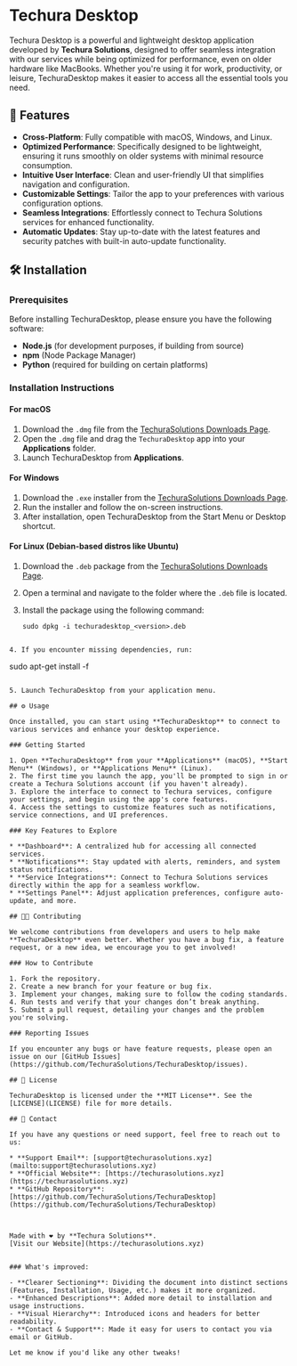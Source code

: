 


# Techura Desktop

Techura Desktop is a powerful and lightweight desktop application developed by **Techura Solutions**, designed to offer seamless integration with our services while being optimized for performance, even on older hardware like MacBooks. Whether you're using it for work, productivity, or leisure, TechuraDesktop makes it easier to access all the essential tools you need.

## 🚀 Features

- **Cross-Platform**: Fully compatible with macOS, Windows, and Linux.
- **Optimized Performance**: Specifically designed to be lightweight, ensuring it runs smoothly on older systems with minimal resource consumption.
- **Intuitive User Interface**: Clean and user-friendly UI that simplifies navigation and configuration.
- **Customizable Settings**: Tailor the app to your preferences with various configuration options.
- **Seamless Integrations**: Effortlessly connect to Techura Solutions services for enhanced functionality.
- **Automatic Updates**: Stay up-to-date with the latest features and security patches with built-in auto-update functionality.

## 🛠 Installation

### Prerequisites

Before installing TechuraDesktop, please ensure you have the following software:

- **Node.js** (for development purposes, if building from source)
- **npm** (Node Package Manager)
- **Python** (required for building on certain platforms)

### Installation Instructions

#### For macOS

1. Download the `.dmg` file from the [TechuraSolutions Downloads Page](https://techurasolutions.xyz/downloads).
2. Open the `.dmg` file and drag the `TechuraDesktop` app into your **Applications** folder.
3. Launch TechuraDesktop from **Applications**.

#### For Windows

1. Download the `.exe` installer from the [TechuraSolutions Downloads Page](https://techurasolutions.xyz/downloads).
2. Run the installer and follow the on-screen instructions.
3. After installation, open TechuraDesktop from the Start Menu or Desktop shortcut.

#### For Linux (Debian-based distros like Ubuntu)

1. Download the `.deb` package from the [TechuraSolutions Downloads Page](https://techurasolutions.xyz/downloads).
2. Open a terminal and navigate to the folder where the `.deb` file is located.
3. Install the package using the following command:

   ```
   sudo dpkg -i techuradesktop_<version>.deb
```

4. If you encounter missing dependencies, run:

   ```
   sudo apt-get install -f
   ```

5. Launch TechuraDesktop from your application menu.

## ⚙️ Usage

Once installed, you can start using **TechuraDesktop** to connect to various services and enhance your desktop experience.

### Getting Started

1. Open **TechuraDesktop** from your **Applications** (macOS), **Start Menu** (Windows), or **Applications Menu** (Linux).
2. The first time you launch the app, you'll be prompted to sign in or create a Techura Solutions account (if you haven't already).
3. Explore the interface to connect to Techura services, configure your settings, and begin using the app's core features.
4. Access the settings to customize features such as notifications, service connections, and UI preferences.

### Key Features to Explore

* **Dashboard**: A centralized hub for accessing all connected services.
* **Notifications**: Stay updated with alerts, reminders, and system status notifications.
* **Service Integrations**: Connect to Techura Solutions services directly within the app for a seamless workflow.
* **Settings Panel**: Adjust application preferences, configure auto-update, and more.

## 🧑‍💻 Contributing

We welcome contributions from developers and users to help make **TechuraDesktop** even better. Whether you have a bug fix, a feature request, or a new idea, we encourage you to get involved!

### How to Contribute

1. Fork the repository.
2. Create a new branch for your feature or bug fix.
3. Implement your changes, making sure to follow the coding standards.
4. Run tests and verify that your changes don’t break anything.
5. Submit a pull request, detailing your changes and the problem you're solving.

### Reporting Issues

If you encounter any bugs or have feature requests, please open an issue on our [GitHub Issues](https://github.com/TechuraSolutions/TechuraDesktop/issues).

## 📜 License

TechuraDesktop is licensed under the **MIT License**. See the [LICENSE](LICENSE) file for more details.

## 📧 Contact

If you have any questions or need support, feel free to reach out to us:

* **Support Email**: [support@techurasolutions.xyz](mailto:support@techurasolutions.xyz)
* **Official Website**: [https://techurasolutions.xyz](https://techurasolutions.xyz)
* **GitHub Repository**: [https://github.com/TechuraSolutions/TechuraDesktop](https://github.com/TechuraSolutions/TechuraDesktop)



Made with ❤️ by **Techura Solutions**.
[Visit our Website](https://techurasolutions.xyz)


### What's improved:

- **Clearer Sectioning**: Dividing the document into distinct sections (Features, Installation, Usage, etc.) makes it more organized.
- **Enhanced Descriptions**: Added more detail to installation and usage instructions.
- **Visual Hierarchy**: Introduced icons and headers for better readability.
- **Contact & Support**: Made it easy for users to contact you via email or GitHub.

Let me know if you'd like any other tweaks!
